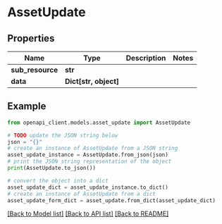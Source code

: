 # AssetUpdate


## Properties

Name | Type | Description | Notes
------------ | ------------- | ------------- | -------------
**sub_resource** | **str** |  | 
**data** | **Dict[str, object]** |  | 

## Example

```python
from openapi_client.models.asset_update import AssetUpdate

# TODO update the JSON string below
json = "{}"
# create an instance of AssetUpdate from a JSON string
asset_update_instance = AssetUpdate.from_json(json)
# print the JSON string representation of the object
print(AssetUpdate.to_json())

# convert the object into a dict
asset_update_dict = asset_update_instance.to_dict()
# create an instance of AssetUpdate from a dict
asset_update_form_dict = asset_update.from_dict(asset_update_dict)
```
[[Back to Model list]](../README.md#documentation-for-models) [[Back to API list]](../README.md#documentation-for-api-endpoints) [[Back to README]](../README.md)


